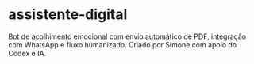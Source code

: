 # assistente-digital
Bot de acolhimento emocional com envio automático de PDF, integração com WhatsApp e fluxo humanizado. Criado por Simone com apoio do Codex e IA.
